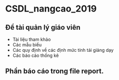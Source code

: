 # CSDL_nangcao_2019
## Đề tài quản lý giáo viên
- Tài liệu tham khảo
 -  Các mẫu biểu
 -  Các quy định về các định mức tính tải giảng dạy
 -  Các báo cáo thống kê

## Phần báo cáo trong file report.